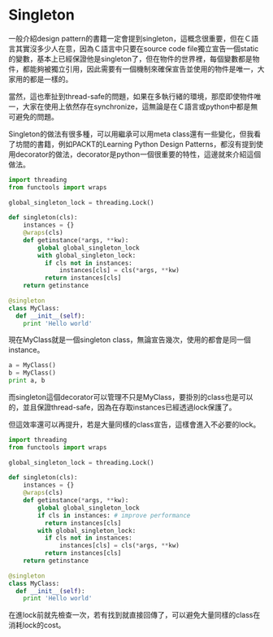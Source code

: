# Singleton

一般介紹design pattern的書籍一定會提到singleton，這概念很重要，但在Ｃ語言其實沒多少人在意，因為Ｃ語言中只要在source code file獨立宣告一個static的變數，基本上已經保證他是singleton了，但在物件的世界裡，每個變數都是物件，都能夠被獨立引用，因此需要有一個機制來確保宣告並使用的物件是唯一，大家用的都是一樣的。

當然，這也牽扯到thread-safe的問題，如果在多執行緒的環境，那麼即使物件唯一，大家在使用上依然存在synchronize，這無論是在Ｃ語言或python中都是無可避免的問題。

Singleton的做法有很多種，可以用繼承可以用meta class還有一些變化，但我看了坊間的書籍，例如PACKT的Learning Python Design Patterns，都沒有提到使用decorator的做法，decorator是python一個很重要的特性，這邊就來介紹這個做法。

```py
import threading
from functools import wraps
 
global_singleton_lock = threading.Lock()
 
def singleton(cls):
    instances = {}
    @wraps(cls)
    def getinstance(*args, **kw):
        global global_singleton_lock
        with global_singleton_lock:
          if cls not in instances:
              instances[cls] = cls(*args, **kw)
          return instances[cls]
    return getinstance
 
@singleton
class MyClass:
  def __init__(self):
    print 'Hello world'
```



現在MyClass就是一個singleton class，無論宣告幾次，使用的都會是同一個instance。

```py
a = MyClass()
b = MyClass()
print a, b
```

而singleton這個decorator可以管理不只是MyClass，要掛別的class也是可以的，並且保證thread-safe，因為在存取instances已經透過lock保護了。



但這效率還可以再提升，若是大量同樣的class宣告，這樣會進入不必要的lock。

```py
import threading
from functools import wraps
 
global_singleton_lock = threading.Lock()
 
def singleton(cls):
    instances = {}
    @wraps(cls)
    def getinstance(*args, **kw):
        global global_singleton_lock
        if cls in instances: # improve performance
          return instances[cls]
        with global_singleton_lock:
          if cls not in instances:
              instances[cls] = cls(*args, **kw)
          return instances[cls]
    return getinstance
 
@singleton
class MyClass:
  def __init__(self):
    print 'Hello world'
```

在進lock前就先檢查一次，若有找到就直接回傳了，可以避免大量同樣的class在消耗lock的cost。

